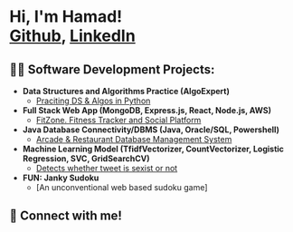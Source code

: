 <h1>Hi, I'm Hamad! <br/><a href="https://github.com/Hamad-Ayaz">Github</a>, <a href="https://www.linkedin.com/in/hamad-ayaz-53629830a/">LinkedIn</a></h1>

<h2>👨‍💻 Software Development Projects:</h2>

- <b>Data Structures and Algorithms Practice (AlgoExpert)</b>
  - [Praciting DS & Algos in Python]()
- <b>Full Stack Web App (MongoDB, Express.js, React, Node.js, AWS)</b>
  - [FitZone. Fitness Tracker and Social Platform]()
- <b>Java Database Connectivity/DBMS (Java, Oracle/SQL, Powershell)</b>
  - [Arcade & Restaurant Database Management System](https://github.com/Hamad-Ayaz/ArcadeRestaurantDBMS)
- <b>Machine Learning Model (TfidfVectorizer, CountVectorizer, Logistic Regression, SVC, GridSearchCV)</b>
  - [Detects whether tweet is sexist or not](https://github.com/Hamad-Ayaz/MachineLearningSexism)
- <b>FUN: Janky Sudoku</b>
  - [An unconventional web based sudoku game]

<h2> 🤳 Connect with me!</h2>
